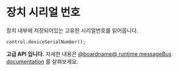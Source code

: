 # 장치 시리얼 번호

장치 내부에 저장되어있는 고유한 시리얼번호를 읽어옵니다.

```sig
control.deviceSerialNumber();
```

**고급 API 입니다.** 자세한 내용은 [@boardname@ runtime messageBus documentation](https://lancaster-university.github.io/microbit-docs/ubit/messageBus/) 를 살펴보세요.